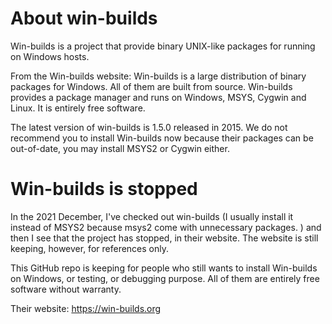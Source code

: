 # About win-builds

Win-builds is a project that provide binary UNIX-like packages for running on Windows hosts.

From the Win-builds website: Win-builds is a large distribution of binary packages for Windows. All of them are built from source. Win-builds provides a package manager and runs on Windows, MSYS, Cygwin and Linux. It is entirely free software.

The latest version of win-builds is 1.5.0 released in 2015. We do not recommend you to install Win-builds now because their packages can be out-of-date, you may install MSYS2 or Cygwin either.

# Win-builds is stopped

In the 2021 December, I've checked out win-builds (I usually install it instead of MSYS2 because msys2 come with unnecessary packages. ) and then I see that the project has stopped, in their website. The website is still keeping, however, for references only.

This GitHub repo is keeping for people who still wants to install Win-builds on Windows, or testing, or debugging purpose. All of them are entirely free software without warranty.

Their website: https://win-builds.org